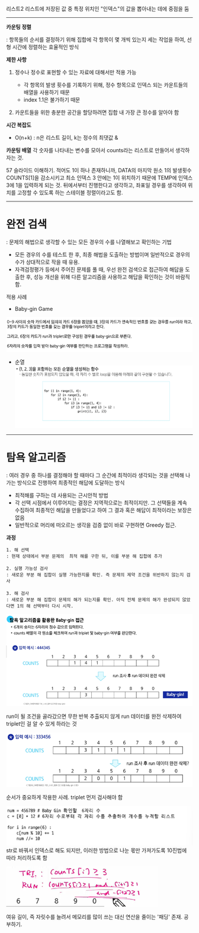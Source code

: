 리스트2
리스트에 저장된 값 중 특정 위치인 "인덱스"의 값을 뽑아내는 데에 중점을 둠

---

**카운팅 정렬**

: 항목들의 순서를 결정하기 위해 집합에 각 항목이 몇 개씩 있는지 세는 작업을 하여, 선형 시간에 정렬하는 효율적인 방식

**제한 사항**

1. 정수나 정수로 표현할 수 있는 자료에 대해서만 적용 가능

   * 각 항목의 발생 횟수를 기록하기 위해, 정수 항목으로 인덱스 되는 카운트들의 배열을 사용하기 때문
   * index 1.1은 불가하기 때문

2. 카운트들을 위한 충분한 공간을 할당하려면 집합 내 가장 큰 정수를 알아야 함

**시간 복잡도**

* O(n+k) : n은 리스트 길이, k는 정수의 최댓값 \&


**카운팅 배열**
각 숫자를 나타내는 변수를 모아서 counts라는 리스트로 만들어서 생각하자는 것.


57 슬라이드 이해하기.
적어도 1이 하나 존재하니까, DATA의 마지막 원소 1의 발생횟수 COUNTS\[1]을 감소시키고 최소 인덱스 3 안에는 1이 위치하기 때문에 TEMP에 인덱스 3에 1을 입력하게 되는 것. 뒤에서부터 진행한다고 생각하고, 좌표일 경우를 생각하여 위치를 고정할 수 있도록 하는 스테이블 정렬이라고도 함.

---

# 완전 검색

: 문제의 해법으로 생각할 수 있는 모든 경우의 수를 나열해보고 확인하는 기법
- 모든 경우의 수를 테스트 한 후, 최종 해법을 도출하는 방법이며 일반적으로 경우의 수가 상대적으로 작을 때 유용.
- 자격검정평가 등에서 주어진 문제를 풀 때, 우선 완전 검색으로 접근하여 해답을 도출한 후, 성능 개선을 위해 다른 알고리즘을 사용하고 해답을 확인하는 것이 바람직함.

적용 사례
* Baby-gin Game

![alt text](image.png)

* 순열
![alt text](image-3.png)

---

# 탐욕 알고리즘
: 여러 경우 중 하나를 결정해야 할 때마다 그 순간에 최적이라 생각되는 것을 선택해 나가는 방식으로 진행하여 최종적인 해답에 도달하는 방식

- 최적해를 구하는 데 사용되는 근시안적 방법
- 각 선택 시점에서 이루어지는 결정은 지역적으로는 최적이지만. 그 선택들을 계속 수집하여 최종적인 해답을 만들었다고 하여 그 결과 혹은 해답이 최적이라는 보장은 없음
- 일반적으로 머리에 떠오르는 생각을 검증 없이 바로 구현하면 Greedy 접근.

**과정**

```
1. 해 선택 
: 현재 상태에서 부분 문제의  최적 해를 구한 뒤, 이를 부분 해 집합에 추가

2. 실행 가능성 검사 
: 새로운 부분 해 집합이 실행 가능한지를 확인. 즉 문제의 제약 조건을 위반하지 않는지 검사

3. 해 검사 
: 새로운 부분 해 집합이 문제의 해가 되는지를 확인. 아직 전체 문제의 해가 완성되지 않았다면 1의 해 선택부터 다시 시작.
```


![alt text](image-1.png)

run이 될 조건을 골라갔으면 무한 반복 추출되지 않게 run 데이터를 완전 삭제하여 triplet인 걸 알 수 있게 하라는 것

![alt text](image-4.png)

순서가 중요하게 작용한 사례. triplet 먼저 검사해야 함

![alt text](image-5.png)
str로 바꿔서 인덱스로 해도 되지만, 이러한 방법으로 나눈 몫만 가져가도록 10진법에 따라 처리하도록 함


![alt text](image-2.png)

여유 길이, 즉 자릿수를 늘려서 메모리를 많이 쓰는 대신 연산을 줄이는 '패딩' 존재. 공부하기.




